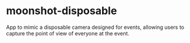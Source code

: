# moonshot-disposable
App to mimic a disposable camera designed for events, allowing users to capture the point of view of everyone at the event.
